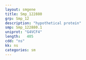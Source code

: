 ```yaml
---
layout: smgene
title: Smp_122880
grp: Smp_12
description: "hypothetical protein"
smp: Smp_122880.1
uniprot: "G4VCF4"
length:   405
cdd: "ns"
kk: ns
categories: sm
---
```

